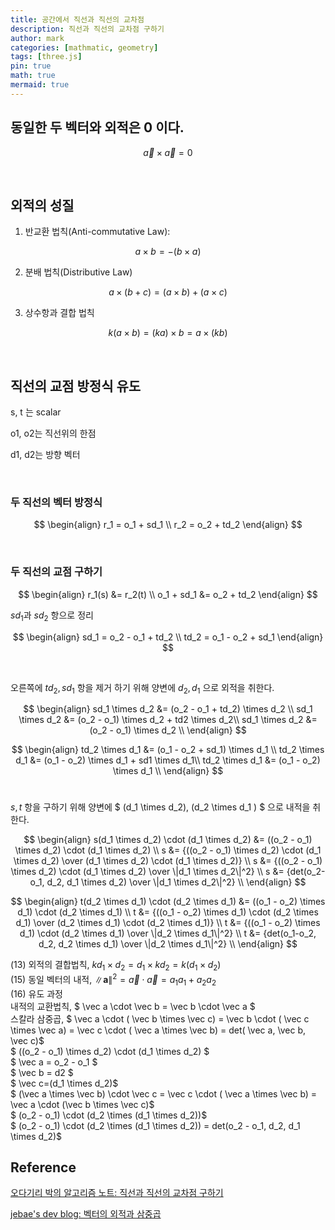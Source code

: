 ```yaml
---
title: 공간에서 직선과 직선의 교차점
description: 직선과 직선의 교차점 구하기
author: mark
categories: [mathmatic, geometry]
tags: [three.js]
pin: true
math: true
mermaid: true
---
```


## 동일한 두 벡터와 외적은 0 이다.

$$ \vec a \times \vec a = 0 $$

<br>

## 외적의 성질

1. 반교환 법칙(Anti-commutative Law):

$$ a \times b = -(b \times a) $$

2. 분배 법칙(Distributive Law)

$$ a \times (b + c) = (a \times b) + (a \times c) $$

3. 상수항과 결합 법칙

$$ k(a \times b) = (ka) \times b = a \times (kb) $$

<br>

## 직선의 교점 방정식 유도

s, t 는 scalar

o1, o2는 직선위의 한점

d1, d2는 방향 벡터

<br>

### 두 직선의 벡터 방정식

$$ 
\begin{align}
r_1 = o_1 + sd_1 \\
r_2 = o_2 + td_2
\end{align}
$$

<br>

### 두 직선의 교점 구하기

$$
\begin{align}
r_1(s) &= r_2(t) \\
o_1 + sd_1 &=  o_2 + td_2
\end{align}
$$

$sd_1$과 $sd_2$ 항으로 정리

$$
\begin{align}
sd_1 = o_2 - o_1 + td_2 \\
td_2 = o_1 - o_2 + sd_1
\end{align}
$$

<br>

오른쪽에 $td_2, sd_1$ 항을 제거 하기 위해 양변에 $d_2, d_1$ 으로 외적을 취한다.

$$ 
\begin{align}
sd_1 \times d_2 &= (o_2 - o_1 + td_2) \times d_2 \\
sd_1 \times d_2 &= (o_2 - o_1) \times d_2 + td2 \times d_2\\
sd_1 \times d_2 &= (o_2 - o_1) \times d_2 \\
\end{align}
$$

$$
\begin{align}
td_2 \times d_1 &= (o_1 - o_2 + sd_1) \times d_1 \\
td_2 \times d_1 &= (o_1 - o_2) \times d_1 + sd1 \times d_1\\
td_2 \times d_1 &= (o_1 - o_2) \times d_1 \\
\end{align}
$$
<br>

$s, t$ 항을 구하기 위해 양변에 $ (d_1 \times d_2), (d_2 \times d_1 ) $ 으로 내적을 취한다.

$$ 
\begin{align}
s(d_1 \times d_2) \cdot (d_1 \times d_2) &= ((o_2 - o_1) \times d_2) \cdot (d_1 \times d_2) \\
s &= {((o_2 - o_1) \times d_2) \cdot (d_1 \times d_2) \over (d_1 \times d_2) \cdot (d_1 \times d_2)} \\
s &= {((o_2 - o_1) \times d_2) \cdot (d_1 \times d_2) \over \|d_1 \times d_2\|^2} \\
s &= {det(o_2-o_1, d_2, d_1 \times d_2) \over \|d_1 \times d_2\|^2} \\
\end{align}
$$

$$ 
\begin{align}
t(d_2 \times d_1) \cdot (d_2 \times d_1) &= ((o_1 - o_2) \times d_1) \cdot (d_2 \times d_1) \\
t &= {((o_1 - o_2) \times d_1) \cdot (d_2 \times d_1) \over (d_2 \times d_1) \cdot (d_2 \times d_1)} \\
t &= {((o_1 - o_2) \times d_1) \cdot (d_2 \times d_1) \over \|d_2 \times d_1\|^2} \\
t &= {det(o_1-o_2, d_2, d_2 \times d_1) \over \|d_2 \times d_1\|^2} \\
\end{align}
$$

(13) 외적의 결합법칙, $kd_1 \times d_2 = d_1 \times kd_2 = k(d_1 \times d_2)$  
(15) 동일 벡터의 내적, $\|\mathbf{a}\|^2 = \vec a \cdot \vec a = a_1a_1 + a_2a_2$  
(16) 유도 과정  
내적의 교환법칙, $ \vec a \cdot \vec b = \vec b \cdot \vec a $  
스칼라 삼중곱, $ \vec a \cdot ( \vec b \times \vec c) = \vec b \cdot ( \vec c \times \vec a) = \vec c \cdot ( \vec a \times \vec b) = det( \vec a, \vec b, \vec c)$  
$ ((o_2 - o_1) \times d_2) \cdot (d_1 \times d_2) $  
$ \vec a = o_2 - o_1 $  
$ \vec b = d2 $  
$ \vec c=(d_1 \times d_2)$  
$ (\vec a \times \vec b) \cdot \vec c = \vec c \cdot ( \vec a \times \vec b) = \vec a \cdot (\vec b \times \vec c)$  
$ (o_2 - o_1) \cdot (d_2 \times (d_1 \times d_2))$  
$ (o_2 - o_1) \cdot (d_2 \times (d_1 \times d_2)) = det(o_2 - o_1, d_2, d_1 \times d_2)$


<!-- code -->
<link rel="stylesheet" href="/assets/three/style.css">

<!-- Spinning Cube Demo -->
<div class='threejs'>
    <div id='canvas'></div>
</div>

<!-- Including the JavaScript module -->
<script type="module">
  import * as THREE from '/assets/three/three.module.js';
  import { OrbitControls } from "/assets/three/OrbitControls.js";

  var container = document.getElementById("canvas");
  var scene, camera, controls, renderer;

  function init() {
    const width = container.clientWidth;
    const height = container.clientHeight;

    // scene
    scene = new THREE.Scene();
    scene.background = new THREE.Color(0x000000);

    // grid helper
    const size = 20;
    const divisions = 20;
    const gridHelper = new THREE.GridHelper(size, divisions);
    scene.add(gridHelper);

    // axes
    const axes = new THREE.AxesHelper(5);
    scene.add(axes);

    // camera
    camera = new THREE.PerspectiveCamera(50, width / height, 1, 3000);
    camera.position.x = 0;
    camera.position.z = 10;
    camera.position.y = 10;
    const target = new THREE.Vector3(0, 0, 0);
    camera.lookAt(target);

    // renderer
    renderer = new THREE.WebGLRenderer({ antialias: true });
    renderer.setPixelRatio(window.devicePixelRatio);
    renderer.setSize(width, height);
    container.appendChild(renderer.domElement);

    // camera controls
    controls = new OrbitControls(camera, renderer.domElement);


    const origin1 = new THREE.Vector3(-5, 5, 3);
    const direction1 = new THREE.Vector3(1, 0, -1.4);    
    direction1.sub(origin1);
    direction1.normalize();

    createLine(origin1, direction1, 10, scene, 0xff0000);

    // Create the second line
    const origin2 = new THREE.Vector3(5, 5, 2);
    const direction2 = new THREE.Vector3(0, 0, -2);
    direction2.sub(origin2);
    direction2.normalize();
    createLine(origin2, direction2, 10, scene, 0x00ff00);

    // const a = origin2.clone().sub(origin1);
    // const b = direction2.clone();
    // const c = direction1.clone().cross(direction2);
    // const cSquared = c.lengthSq();

    // const matS = new THREE.Matrix3(
    //   a.x, a.y, a.z,
    //   b.x, b.y, b.z,
    //   c.x, c.y, c.z
    // );

    // console.log(matS);

    // const detS = matS.determinant();

    // const s = detS / cSquared;
    // console.log(s);

    // const r1 = origin1.clone().add(direction1.multiplyScalar(s));
    // console.log(r1);

    const r1 = _findIntersectionPoint(origin1, direction1, origin2, direction2);
    let geometry = new THREE.BoxGeometry(0.1, 0.1, 0.1);
    let material = new THREE.MeshNormalMaterial({ wireframe: true });
    let mesh = new THREE.Mesh(geometry, material);
    mesh.position.x = r1.x;
    mesh.position.y = r1.y;
    mesh.position.z = r1.z;
    scene.add(mesh);

    const r2 = _findIntersectionPoint(origin2, direction2, origin1, direction1);
    geometry = new THREE.BoxGeometry(0.1, 0.1, 0.1);
    material = new THREE.MeshNormalMaterial({ wireframe: true });
    mesh = new THREE.Mesh(geometry, material);
    mesh.position.x = r2.x;
    mesh.position.y = r2.y;
    mesh.position.z = r2.z;
    scene.add(mesh);

    const points = [];
    points.push(r1);
    points.push(r2);

    // Create the geometry and line
    const matLine = new THREE.LineBasicMaterial({ color: 0xffffff });
    const geomLine = new THREE.BufferGeometry().setFromPoints(points);
    const line = new THREE.Line(geomLine, matLine);

    // Add the line to the scene
    scene.add(line);

    const cp = r1.add(r2.clone().sub(r1.clone()).multiplyScalar(0.5));
    geometry = new THREE.BoxGeometry(0.1, 0.1, 0.1);
    material = new THREE.MeshNormalMaterial();
    mesh = new THREE.Mesh(geometry, material);
    mesh.position.x = cp.x;
    mesh.position.y = cp.y;
    mesh.position.z = cp.z;
    scene.add(mesh);
    

    //createLine(origin1, direction1, s, scene, 0xff0000);

    //const d1 = new THREE.Vector3(2, 2, 2);
  }

  function _findIntersectionPoint(origin1, dir1, origin2, dir2) {
    const a = origin2.clone().sub(origin1);
    const b = dir2.clone();
    const c = dir1.clone().cross(dir2);
    const lengthSq = c.lengthSq();

    const matPt = new THREE.Matrix3(
      a.x, a.y, a.z,
      b.x, b.y, b.z,
      c.x, c.y, c.z
    );
    const detS = matPt.determinant();
    const s = detS / lengthSq;

    console.log(matPt);
    console.log(s);

    return origin1.clone().add(dir1.multiplyScalar(s));
  }

  function createLine(origin, direction, length, scene, color) {
    // Normalize the direction vector
    direction.normalize();

    // Create line material
    const matLine = new THREE.LineBasicMaterial({ color: color });

    // Create points for the line
    const points = [];
    points.push(new THREE.Vector3(
        origin.x + direction.x * -length,
        origin.y + direction.y * -length,
        origin.z + direction.z * -length
    ));
    points.push(new THREE.Vector3(
        origin.x + direction.x * length,
        origin.y + direction.y * length,
        origin.z + direction.z * length
    ));

    // Create the geometry and line
    const geomLine = new THREE.BufferGeometry().setFromPoints(points);
    const line = new THREE.Line(geomLine, matLine);

    // Add the line to the scene
    scene.add(line);
  }

  function animate() {
    requestAnimationFrame(animate);

    controls.update();
    renderer.render(scene, camera);
  }  
  init();
  animate();
</script>

## Reference

[오다기리 박의 알고리즘 노트: 직선과 직선의 교차점 구하기](https://wjdgh283.tistory.com/entry/%EC%A7%81%EC%84%A0%EA%B3%BC-%EC%A7%81%EC%84%A0%EC%9D%98-%EA%B5%90%EC%B0%A8%EC%A0%90-%EA%B5%AC%ED%95%98%EA%B8%B0)

[jebae's dev blog: 벡터의 외적과 삼중곱](https://jebae.github.io/vector-cross-product)
